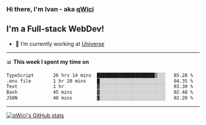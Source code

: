 ### Hi there, I'm Ivan - aka [qWici][website]

## I'm a Full-stack WebDev!
- 🔭 I’m currently working at [Universe][universe]

---

📊 **This week I spent my time on**
<!--START_SECTION:waka-->

```txt
TypeScript       26 hrs 14 mins  █████████████████████▒░░░   85.28 %
.env file        1 hr 20 mins    █░░░░░░░░░░░░░░░░░░░░░░░░   04.35 %
Text             1 hr            ▓░░░░░░░░░░░░░░░░░░░░░░░░   03.30 %
Bash             45 mins         ▓░░░░░░░░░░░░░░░░░░░░░░░░   02.48 %
JSON             40 mins         ▓░░░░░░░░░░░░░░░░░░░░░░░░   02.20 %
```

<!--END_SECTION:waka-->

---

[![qWici's GitHub stats](https://github-readme-stats.vercel.app/api?username=qWici)](https://github.com/qWici/github-readme-stats)

[website]: https://devkucher.com
[twitter]: https://twitter.com/KucherDev
[linkedin]: https://www.linkedin.com/in/ivankucher
[universe]: https://universeapps.limited
